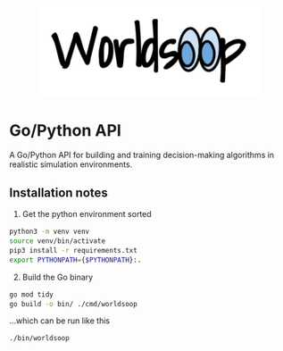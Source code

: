 <p align="center">
<img src="./assets/web-heading.png" width="400"/>
</p>

# Go/Python API

A Go/Python API for building and training decision-making algorithms in realistic simulation environments.

## Installation notes

1. Get the python environment sorted

```bash
python3 -m venv venv
source venv/bin/activate
pip3 install -r requirements.txt
export PYTHONPATH={$PYTHONPATH}:.
```

2. Build the Go binary

```bash
go mod tidy
go build -o bin/ ./cmd/worldsoop
```

...which can be run like this

```bash
./bin/worldsoop
```
